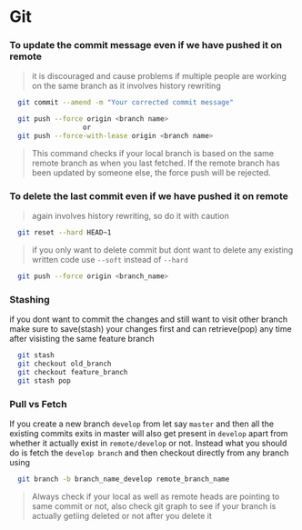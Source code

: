 # Git

### To update the commit message even if we have pushed it on remote
> it is discouraged and cause problems if multiple people are working on the same branch as it involves history rewriting

```bash
  git commit --amend -m "Your corrected commit message"
```
```bash
  git push --force origin <branch name>
                  or
  git push --force-with-lease origin <branch name>
```
> This command checks if your local branch is based on the same remote branch as when you last fetched. If the remote branch has been updated by someone else, the force push will be rejected.

### To delete the last commit even if we have pushed it on remote
> again involves history rewriting, so do it with caution

```bash
  git reset --hard HEAD~1
```
> if you only want to delete commit but dont want to delete any existing written code use `--soft` instead of `--hard`
```bash
  git push --force origin <branch_name>
```

### Stashing
if you dont want to commit the changes and still want to visit other branch make sure to save(stash) your changes first and can retrieve(pop) any time after visisting the same feature branch
```bash
  git stash
  git checkout old_branch
  git checkout feature_branch
  git stash pop 
```

### Pull vs Fetch
If you create a new branch `develop` from let say `master` and then all the existing commits exits in master will also get present in `develop` apart from whether it actually exist in `remote/develop` or not. 
Instead what you should do is fetch the `develop branch` and then checkout directly from any branch using
```bash
  git branch -b branch_name_develop remote_branch_name
```

> Always check if your local as well as remote heads are pointing to same commit or not, also check git graph to see if your branch is actually getiing deleted or not after you delete it

